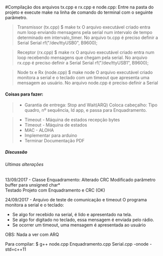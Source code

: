 #Compilação dos arquivos tx.cpp e rx.cpp  e node.cpp:
Entre na pasta do projeto e execute make na linha de comando do terminal com o seguinte parâmetro.

>Transmissor (tx.cpp)
$ make tx
O arquivo executável criado entra num loop enviando mensagens pela serial num intervalo de tempo determinado em intervalo_timer.
No arquivo tx.cpp é preciso definir a Serial
Serial rf("/dev/ttyUSB0", B9600);

>Receptor (rx.cpp)
$ make rx
O arquivo executável criado entra num loop recebendo mensagens que chegam pela serial.
No arquivo rx.cpp é preciso definir a Serial
Serial rf("/dev/ttyUSB1", B9600);

>Node tx e Rx (node.cpp)
$ make node
O arquivo executável criado monitora a serial e o teclado com um timeout que apresenta uma mensagem ao usuário.
No arquivo node.cpp é preciso definir a Serial


#### Coisas para fazer:

> - Garantia de entrega: Stop and Wait(ARQ)
    Coloca cabeçalho: Tipo quadro, nº sequência, Id app, e passa para Enquadramento.

> - Timeout - Máquina de estados recepção bytes
> - Timeout - Máquina de estados
> - MAC - ALOHA
> - Implementar para arduino
> - Terminar Documentação PDF


##### Discussão


###### Ultimas alterações
13/09/2017 - Classe Enquadramento:
			Alterado CRC
			Modificado parâmetro buffer para unsigned char*			 
			Testado Projeto com Enquadramento e CRC (OK)
			
24/09/2017 -   Arquivo de teste de comunicação e timeout
  O programa monitora a serial e o teclado:  
  * Se algo for recebido na serial, 
    é lido e apresentado na tela.
  * Se algo for digitado no teclado, essa
    mensagem é enviada pelo rádio.
  * Se ocorrer um timeout, uma 
    mensagem é apresentada ao usuário 
   
   OBS: Nada a ver com ARQ
   
   Para compilar:
   $ g++ node.cpp Enquadramento.cpp Serial.cpp -onode -std=c++11
